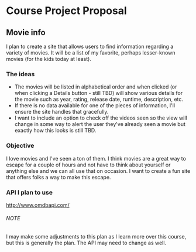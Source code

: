 # Course Project Proposal

## Movie info

I plan to create a site that allows users to find information regarding a variety of movies. It will be a list of my favorite, perhaps lesser-known movies (for the kids today at least).

### The ideas
* The movies will be listed in alphabetical order and when clicked (or when clicking a Details button - still TBD) will show various details for the movie such as year, rating, release date, runtime, description, etc.
* If there is no data available for one of the pieces of information, I'll ensure the site handles that gracefully.
* I want to include an option to check off the videos seen so the view will change in some way to alert the user they've already seen a movie but exactly how this looks is still TBD.

### Objective
I love movies and I've seen a ton of them. I think movies are a great way to escape for a couple of hours and not have to think about yourself or anything else and we can all use that on occasion. I want to create a fun site that offers folks a way to make this escape.

### API I plan to use
http://www.omdbapi.com/

###### NOTE
I may make some adjustments to this plan as I learn more over this course, but this is generally the plan. The API may need to change as well.
